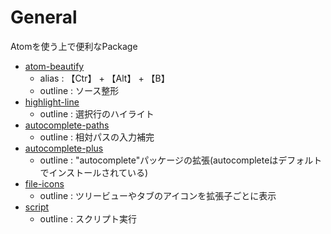 # General

Atomを使う上で便利なPackage

- [atom-beautify][beautify]
  - alias : 【Ctr】 + 【Alt】 + 【B】
  - outline : ソース整形
- [highlight-line][highlight]
  - outline : 選択行のハイライト
- [autocomplete-paths][ac-paths]
  - outline : 相対パスの入力補完
- [autocomplete-plus][ac-plus]
  - outline : "autocomplete"パッケージの拡張(autocompleteはデフォルトでインストールされている)
- [file-icons][ficon]
  - outline : ツリービューやタブのアイコンを拡張子ごとに表示
- [script][script]
  - outline : スクリプト実行

<!-- ref link -->
[beautify]:https://atom.io/packages/atom-beautify "atom-beautify"
[highlight]:https://atom.io/packages/highlight-line "highlight-line"
[ac-paths]:https://atom.io/packages/autocomplete-paths "autocomplete-paths"
[md-t-f]:https://atom.io/packages/markdown-table-formatter "markdown-table-formatter"
[ficon]:https://atom.io/packages/file-icons "file-icons"
[script]:https://atom.io/packages/script "script"
[ac-plus]:https://atom.io/packages/autocomplete-plus "autocomplete-plus"
